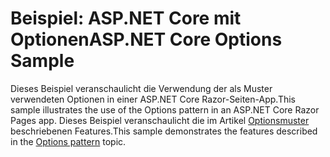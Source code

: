 # <a name="aspnet-core-options-sample"></a><span data-ttu-id="54761-101">Beispiel: ASP.NET Core mit Optionen</span><span class="sxs-lookup"><span data-stu-id="54761-101">ASP.NET Core Options Sample</span></span>

<span data-ttu-id="54761-102">Dieses Beispiel veranschaulicht die Verwendung der als Muster verwendeten Optionen in einer ASP.NET Core Razor-Seiten-App.</span><span class="sxs-lookup"><span data-stu-id="54761-102">This sample illustrates the use of the Options pattern in an ASP.NET Core Razor Pages app.</span></span> <span data-ttu-id="54761-103">Dieses Beispiel veranschaulicht die im Artikel [Optionsmuster](https://docs.microsoft.com/aspnet/core/fundamentals/configuration/options) beschriebenen Features.</span><span class="sxs-lookup"><span data-stu-id="54761-103">This sample demonstrates the features described in the [Options pattern](https://docs.microsoft.com/aspnet/core/fundamentals/configuration/options) topic.</span></span>
